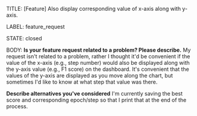 TITLE:
[Feature] Also display corresponding value of x-axis along with y-axis.

LABEL:
feature_request

STATE:
closed

BODY:
**Is your feature request related to a problem? Please describe.**
My request isn't related to a problem, rather I thought it'd be convenient if the value of the x-axis (e.g., step number) would also be displayed along with the y-axis value (e.g., F1 score) on the dashboard. It's convenient that the values of the y-axis are displayed as you move along the chart, but sometimes I'd like to know at what step that value was there.

**Describe alternatives you've considered**
I'm currently saving the best score and corresponding epoch/step so that I print that at the end of the process.


